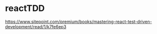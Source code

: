 # reactTDD

https://www.sitepoint.com/premium/books/mastering-react-test-driven-development/read/1/k7fe6ep3